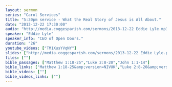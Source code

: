```yaml
---
layout: sermon
series: "Carol Services"
title: "5:30pm service - What the Real Story of Jesus is All About."
date: "2013-12-22 17:30:00"
audio: "http://media.coggesparish.com/sermons/2013-12-22 Eddie Lyle.mp3"
speaker: "Eddie Lyle"
speaker_info: "CEO of Open Doors."
duration: "26"
youtube_videos: ["TM1XusYVqNY"]
slides: ["http://media.coggesparish.com/sermons/2013-12-22 Eddie Lyle.pdf"]
files: [""]
bible_passages: ["Matthew 1:18-25","Luke 2:8-20","John 1:1-14"]
bible_links: ["Matthew 1:18-25&amp;version=NIVUK","Luke 2:8-20&amp;version=NIVUK","John 1:1-14&amp;version=NIVUK"]
bible_videos: [""]
bible_videos_links: [""]
---
```

